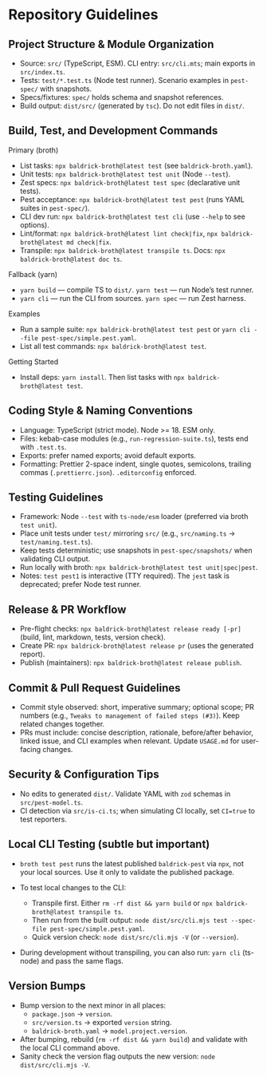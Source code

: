 # Repository Guidelines

## Project Structure & Module Organization

-   Source: `src/` (TypeScript, ESM). CLI entry: `src/cli.mts`; main
    exports in `src/index.ts`.
-   Tests: `test/*.test.ts` (Node test runner). Scenario examples in
    `pest-spec/` with snapshots.
-   Specs/fixtures: `spec/` holds schema and snapshot references.
-   Build output: `dist/src/` (generated by `tsc`). Do not edit files in
    `dist/`.

## Build, Test, and Development Commands

Primary (broth)

-   List tasks: `npx baldrick-broth@latest test` (see
    `baldrick-broth.yaml`).
-   Unit tests: `npx baldrick-broth@latest test unit` (Node `--test`).
-   Zest specs: `npx baldrick-broth@latest test spec` (declarative unit
    tests).
-   Pest acceptance: `npx baldrick-broth@latest test pest` (runs YAML
    suites in `pest-spec/`).
-   CLI dev run: `npx baldrick-broth@latest test cli` (use `--help` to see
    options).
-   Lint/format: `npx baldrick-broth@latest lint check|fix`, `npx
    baldrick-broth@latest md check|fix`.
-   Transpile: `npx baldrick-broth@latest transpile ts`. Docs: `npx
    baldrick-broth@latest doc ts`.

Fallback (yarn)

-   `yarn build` — compile TS to `dist/`. `yarn test` — run Node’s test
    runner.
-   `yarn cli` — run the CLI from sources. `yarn spec` — run Zest harness.

Examples

-   Run a sample suite: `npx baldrick-broth@latest test pest` or `yarn cli --file pest-spec/simple.pest.yaml`.
-   List all test commands: `npx baldrick-broth@latest test`.

Getting Started

-   Install deps: `yarn install`. Then list tasks with `npx
    baldrick-broth@latest test`.

## Coding Style & Naming Conventions

-   Language: TypeScript (strict mode). Node >= 18. ESM only.
-   Files: kebab-case modules (e.g., `run-regression-suite.ts`), tests end
    with `.test.ts`.
-   Exports: prefer named exports; avoid default exports.
-   Formatting: Prettier 2-space indent, single quotes, semicolons,
    trailing commas (`.prettierrc.json`). `.editorconfig` enforced.

## Testing Guidelines

-   Framework: Node `--test` with `ts-node/esm` loader (preferred via broth
    `test unit`).
-   Place unit tests under `test/` mirroring `src/` (e.g., `src/naming.ts`
    → `test/naming.test.ts`).
-   Keep tests deterministic; use snapshots in `pest-spec/snapshots/` when
    validating CLI output.
-   Run locally with broth: `npx baldrick-broth@latest test
    unit|spec|pest`.
-   Notes: `test pest1` is interactive (TTY required). The `jest` task is
    deprecated; prefer Node test runner.

## Release & PR Workflow

-   Pre-flight checks: `npx baldrick-broth@latest release ready [-pr]`
    (build, lint, markdown, tests, version check).
-   Create PR: `npx baldrick-broth@latest release pr` (uses the generated
    report).
-   Publish (maintainers): `npx baldrick-broth@latest release publish`.

## Commit & Pull Request Guidelines

-   Commit style observed: short, imperative summary; optional scope; PR
    numbers (e.g., `Tweaks to management of failed steps (#3)`). Keep
    related changes together.
-   PRs must include: concise description, rationale, before/after
    behavior, linked issue, and CLI examples when relevant. Update
    `USAGE.md` for user-facing changes.

## Security & Configuration Tips

-   No edits to generated `dist/`. Validate YAML with `zod` schemas in
    `src/pest-model.ts`.
-   CI detection via `src/is-ci.ts`; when simulating CI locally, set
    `CI=true` to test reporters.

## Local CLI Testing (subtle but important)

-   `broth test pest` runs the latest published `baldrick-pest` via `npx`, not your local sources. Use it only to validate the published package.
-   To test local changes to the CLI:
    -   Transpile first. Either `rm -rf dist && yarn build` or `npx baldrick-broth@latest transpile ts`.
    -   Then run from the built output: `node dist/src/cli.mjs test --spec-file pest-spec/simple.pest.yaml`.
    -   Quick version check: `node dist/src/cli.mjs -V` (or `--version`).

-   During development without transpiling, you can also run: `yarn cli` (ts-node) and pass the same flags.

## Version Bumps

-   Bump version to the next minor in all places:
    -   `package.json` → `version`.
    -   `src/version.ts` → exported `version` string.
    -   `baldrick-broth.yaml` → `model.project.version`.
-   After bumping, rebuild (`rm -rf dist && yarn build`) and validate with the local CLI command above.
-   Sanity check the version flag outputs the new version: `node dist/src/cli.mjs -V`.
